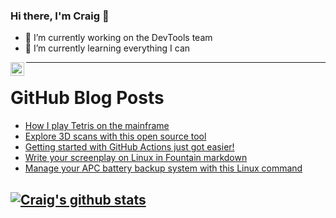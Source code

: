 ### Hi there, I'm Craig 👋

<!--
**CraigTeelFugro/CraigTeelFugro** is a ✨ _special_ ✨ repository because its `README.md` (this file) appears on your GitHub profile.

Here are some ideas to get you started:
-->

- 🔭 I’m currently working on the DevTools team
- 🌱 I’m currently learning everything I can

[<img align="left" alt="Craig Teel | LinkedIn" width="22px" src="https://cdn.jsdelivr.net/npm/simple-icons@v3/icons/linkedin.svg" />][linkedin]

---

# GitHub Blog Posts

<!-- BLOG-POST-LIST:START -->
- [How I play Tetris on the mainframe](https://opensource.com/article/21/12/mainframe-tetris)
- [Explore 3D scans with this open source tool](https://opensource.com/article/21/12/3d-scans-meshlab)
- [Getting started with GitHub Actions just got easier!](https://github.blog/2021-12-17-getting-started-with-github-actions-just-got-easier/)
- [Write your screenplay on Linux in Fountain markdown](https://opensource.com/article/21/12/linux-fountain)
- [Manage your APC battery backup system with this Linux command](https://opensource.com/article/21/12/linux-apcupsd)
<!-- BLOG-POST-LIST:END -->

## [![Craig's github stats](https://github-readme-stats.vercel.app/api?username=craigteelfugro)](https://github.com/anuraghazra/github-readme-stats)


[linkedin]: https://linkedin.com/in/craig-teel-b8786771
